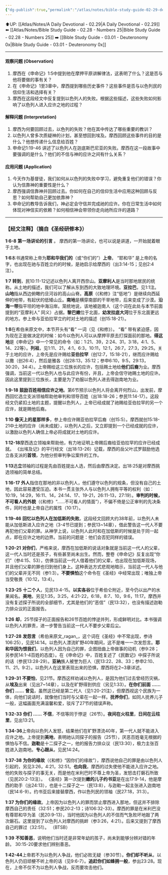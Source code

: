 ```yaml
---
{"dg-publish":true,"permalink":"/atlas/notes/bible-study-guide-02-29-deuteronomy-01/"}
---
```


⬆️UP: [[Atlas/Notes/A Daily Devotional - 02.29\|A Daily Devotional - 02.29]]
⬅️ [[Atlas/Notes/Bible Study Guide - 02.28 - Numbers 25\|Bible Study Guide - 02.28 - Numbers 25]]
➡️ [[Bible Study Guide - 03.01 - Deuteronomy 0x\|Bible Study Guide - 03.01 - Deuteronomy 0x]] 

---

#### 观察问题 (Observation)

1. 摩西在《申命记》1:5中提到他在摩押平原讲解律法，这表明了什么？这是否与他将要做的事有关？
2. 在《申命记》1至3章中，摩西提到哪些历史事件？这些事件是否与以色列民的信仰生活和选择有关？
3. 摩西在这段经文中反复提到以色列人的失败。根据这些描述，这些失败如何影响了以色列人进入应许之地的过程？

#### 解释问题 (Interpretation)

1. 摩西为何要回顾过去，以色列的失败？他在其中传达了哪些重要的教训？
2. 以色列人曾多次质疑神的计划，甚至想回到埃及。摩西回顾这些事件的目的是什么？他想传递什么信息给百姓？
3. 申命记1:19-46 讲述了以色列人在迦底斯巴尼亚的失败。摩西在这一段故事中要强调的是什么？他们的不信与神的应许之间有什么关系？

#### 应用问题 (Application)

1. 今天作为基督徒，我们如何从以色列的失败中学习，避免重复他们的错误？你认为信靠神的重要性是什么？
2. 摩西强调信靠神并回顾过去。你如何在自己的信仰生活中应用这种回顾与反思？如何帮助自己更加依靠神？
3. 申命记的教导告诉我们，神必定会守信并完成祂的应许。你在日常生活中如何体现对神信实的依赖？如何相信神会带领你走向祂所应许的道路？
---
### 【经文注释】（摘自《圣经研修本》）

**1:6-8** **第一场讲论的引言** 。 摩西的第一场讲论，也可以说是讲道，一开始就着眼于土地。

**1:6**本书通常称上帝为**耶和华我们的**（或“你们的”）**上帝**。 “耶和华” 是上帝的名字，也出现在祂与百姓立约的时候，是祂启示给摩西的（出3:14-15；见创2:4注）。

**1:7** **转到**，民10:11-12记述以色列人离开西奈山。**亚摩利人**是当时那地居民的统称。从土地的描述，我们可以了解从东到西的大致地理环境。**亚拉巴**，见1:1注。**山地**指从西边俯瞰约旦河谷的高山山脊。**高原**（《和修》注“低地”）是继续向西延伸的地带，有起伏的低矮山丘。**南地**是横穿南部的干旱地带，后来变成了沙漠。**沿海一带**指平坦的地中海沿岸。笼统地说，该地被迦南人（这个词在此处与本节前面提到的“亚摩利人” 同义）占据。**黎巴嫩**位于北面，**幼发拉底大河**位于东北面更远的地方。参上帝与亚伯拉罕立约时对土地的描述（创15:18-21）。

**1:8**在希伯来原文中，本节开头有“看” 一词（见《和修》）。 “看” 带有紧迫感，因为现在正是做决定的时候：如今以色列人可以从摩押平原去打探面前的那地。**得这地**是《申命记》中一个常见的命令（如：1:21、39，2:24、31，3:18，4:1、5、14、22等）。**列祖**，见1:11、21，4:1，6:3，10:11，12:1，26:7，27:3，29:25。关于土地的应许，上帝先是应许赐给**亚伯拉罕**（创12:7，15:18-21），继而应许赐给以撒（创26:4），然后是雅各（创28:13，35:12；参申6:10，9:5，29:13，30:20，34:4）。上帝赐给这三位族长的应许，包括赐土地给**他们后裔**为业。摩西强调，当前这一代以色列人也与此应许有份，并且，上帝会信守祂赐土地的应许。因此这里提到三位族长，主要是为了劝服以色列人进去得迦南地为业。

**1:9-18** **鼓励百姓相信应许之地**。第6节预示以色列人将会离开何烈山，出发前，摩西回忆选立支派领袖帮助他审判和领导百姓（出18:18-26；参民11:14-17）。这段经文仍紧扣土地的主题，提醒以色列人，上帝已经成就了祂赐给亚伯拉罕的另一个应许，就是赐他后裔。

**1:10** **像天上的星那样多**，参上帝应许赐亚伯拉罕后裔（创15:5）。摩西就创15:18-21中土地的应许（尚未成就），以色列人之后，又立即提到一个已经成就的应许，以激励以色列人确信上帝必将成就对土地的应许。

**1:12-18**摩西选立领袖来帮助他，有力地证明上帝赐后裔给亚伯拉罕的应许已经成就。 《出埃及记》的平行经文（出18:13-26）记载，摩西的岳父叶忒罗鼓励他选立各支派的**首领**，为他分担审判争讼案件的工作。

**1:13**选**立**领袖的过程是先由百姓提出人选，然后由摩西决定。出18:25是对摩西挑选领袖的简单总结。

**1:16-17** **外人**指住在那地的非以色列人，他们遵守以色列的规条，但没有自己的土地，因此容易遭受压迫。本书一贯主张外人与以色列人拥有平等的权利（如：10:19，14:29，16:11、14，24:14、17、19-21，26:11-13，27:19）。**审判的时候，不可看人的外貌**（《和修》“……不可看人的情面”），不偏不倚是公正审判的先决条件，同时也是上帝自己的属性（10:17）。

**1:19-46** **回忆以色列人在加低斯的失败**。这段经文回顾大约38年前，以色列人未能从加低斯进入应许之地（3-4节已提到；参民13~14章），借此警告这一代人不要再犯他们父辈的罪。从神学上说，以色列人此时和在加低斯的时候是处于同一起点，即在应许之地的边界。当前的问题是：他们会否犯同样的错误。

**1:20-21** **对你们**，严格来说，摩西在加低斯的说话对象就是当前这一代人的父辈，这一代人当时还是孩子，有些甚至尚未出生。然而，整卷《申命记》反复出现“你们”（参4:15、53），仿佛当前这一代人借着他们的父辈，也出现在加低斯现场，并且他们父辈的罪也归到他们身上。这种表达方式悲观地暗示，当前这一代人与他们的父辈并无不同（参1:3）。**不要惧怕**这个命令在《圣经》中经常出现；唯独上帝当受敬畏（10:12，13:4）。

**1:23-25** **十二个人**，见民13:4-15。**以实各谷**位于希伯仑附近，至今仍以出产的水果闻名。**美地**，另见1:35，3:25，4:21-22，6:18，8:7、10，9:6，11:17。摩西并没有复述探子所说的全部细节，尤其是他们的“恶信”（民13:32），也没有描述迦勒力排众议的正面报告。

**1:26** **却**，25节探子的正面报告和26节百姓的悖逆并列，形成鲜明对比。本书强调以色列人的罪责，进一步警告当前这一代人不要步父辈后尘。

**1:27-28** **发怨言**（希伯来原文_ragan_，这个词在《圣经》中不常出现，参诗106:25），见民14:14。以色列人漂流旷野40年期间，这不是唯一一次发怨言。**耶和华因为恨我们**，以色列人因为自己的罪，企图扭曲上帝做事的动机（参9:28；另参民14:1-4百姓的态度）。在《申命记》中，百姓复述了《民数记》中探子所说的话（参民13:28-29）。**亚衲**族人被誉为巨人（民13:22、28、33；参申2:10、11、21，9:2）。以色列人在这里表现出来的恐惧，摩西将在2~3章详述。

**1:29-31** **不要怕**，见21节。摩西这样劝诫以色列人，是因为他们过去曾经历灾祸，从**埃及**出来（见出7~14章），以及在旷野得到供应（另见1:33）。**在你们前面** **……** **你们** **……** **曾见**，虽然这已经是第二代人（见1:20-21注），但摩西视这个民族为一体，向他们说话时，就像他们当时与父辈在一起一样。**抚养你们**，如同人抚养儿子一般，这幅画面充满温馨和爱，驳斥了27节的错误声称。

**1:32-33** **你们** **……** **不信**，不信等同于悖逆（26节）。**夜间在火柱里**，**日间在云柱里**，见出13:21。

**1:34-36**上帝向以色列人发怒，结果他们在旷野漂流40年，第一代人就不能进入应许之地。上帝提到**美地**，表明祂认同探子的报告（25节），厌恶百姓毫无根据的惧怕与不信。**迦勒**是十二探子之一，他的报告力排众议（民13:30），极力主张百姓进入迦南地。**专心跟从**，见民14:24。

**1:37-38** **为你的缘故**（《和修》“因你们的缘故”），摩西说他自己的罪是由以色列人引起的，另见3:26，4:21，32:51。**也向我**，摩西的过失使他不能进入应许之地。他的失败与探子的事无关，而是他在米利巴时不尊上帝为圣，发怒击打磐石所致（见民20:2-13注）。 《圣经》第一次提到**嫩的儿子约书亚**是在出17:9-14，他是摩西的助手（出24:13），也是十二探子之一（民13:8），与迦勒一起主张进入迦南地（民14:6-9）。约书亚后来接替摩西，作以色列民的领袖（民27:18，31:3）。

**1:37 为你们的缘故**。上帝因为以色列人的罪而禁止摩西进入那地，但这并不排除摩西自己的责任（32:51；参民20:2-13；诗106:32-33）。摩西的罪是在米利巴没有尊耶和华为圣（民20:9-13），当时他因为以色列人的不信而气急败坏地敲了两次磐石。这里提到了以色列人对摩西的挑衅（参3:26，4:21）。后来又提到了摩西自己的罪过（32:51）。 （BTSB）

**1:39** **不知善恶**，说明他们当时还是非常年幼的孩子，尚未到能够分辨对错的年龄。 30:15-20要求他们辨别善恶。

**1:42-44**上帝若不为以色列人争战，他们必败无疑（参30节）。**你们却不听从**，以色列人仍旧顽梗不听上帝的话（见9:6-7）。**追赶你们如蜂拥一般**，参出23:28。现在，上帝不仅不为以色列人争战，反而要攻击他们。